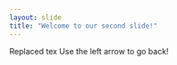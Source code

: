 ```yaml
---
layout: slide
title: "Welcome to our second slide!"
---
```

Replaced tex
Use the left arrow to go back!
